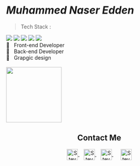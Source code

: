# ***Muhammed Naser Edden***

> Tech Stack :<br>
<span>
     <img src="https://img.shields.io/badge/-HTML-orange">
     <img src="https://img.shields.io/badge/-CSS-blue">
     <img src="https://img.shields.io/badge/-JavaScript-yellow" />
     <img src="https://img.shields.io/badge/-Bootstrap-blueviolet" />
     <img src="https://img.shields.io/badge/-PHP-blue" /><br>
     👑 &nbsp; Front-end Developer<br>
     👑 &nbsp; Back-end Developer<br>
     👑 &nbsp; Grapgic design<br>
     <br>
</span>
<span>
     <img height="150em" src="https://github-readme-stats-eight-theta.vercel.app/api?username=mhamdNaser&show_icons=true&theme=algolia&include_all_commits=true&count_private=true"/>
</span>
<div align="center">
     <h2><b>Contact Me</b></h2>
     <a href="#" >
          <img align="center" alt="Steve Kane | Gmail" width="30em" src="https://img.icons8.com/fluency/452/gmail.png" />
     </a> &nbsp;&nbsp;
     <a href="#" >
          <img align="center" alt="Steve Kane | Skype" width="30em" src="https://img.icons8.com/3d-fluency/344/skype-2019.png" />
     </a> &nbsp;&nbsp;
     <a href="#" style="margin-right: 8px">
          <img align="center" alt="Steve Kane | Telegram" width="30em" src="https://img.icons8.com/3d-fluency/452/telegram.png" />
     </a> &nbsp;&nbsp;
     <a href="#" >
          <img align="center" alt="Steve Kane | Discord" width="30em" src="https://img.icons8.com/avantgarde/452/discord-logo.png" />
     </a>
</div>

